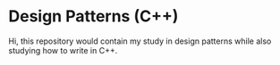 # Design Patterns (C++)

Hi, this repository would contain my study in design patterns while also studying how to write in C++. 
